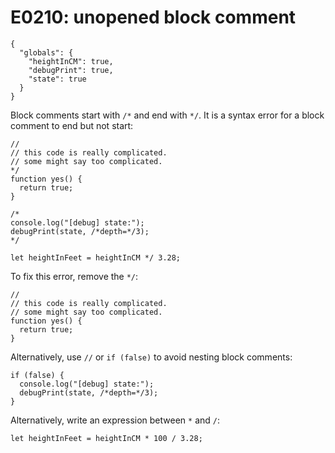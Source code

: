# E0210: unopened block comment

```config-for-examples
{
  "globals": {
    "heightInCM": true,
    "debugPrint": true,
    "state": true
  }
}
```

Block comments start with `/*` and end with `*/`. It is a syntax error for a
block comment to end but not start:

```javascript-ignoring-extra-errors
//
// this code is really complicated.
// some might say too complicated.
*/
function yes() {
  return true;
}

/*
console.log("[debug] state:");
debugPrint(state, /*depth=*/3);
*/

let heightInFeet = heightInCM */ 3.28;
```

To fix this error, remove the `*/`:

    //
    // this code is really complicated.
    // some might say too complicated.
    function yes() {
      return true;
    }

Alternatively, use `//` or `if (false)` to avoid nesting block comments:

    if (false) {
      console.log("[debug] state:");
      debugPrint(state, /*depth=*/3);
    }

Alternatively, write an expression between `*` and `/`:

    let heightInFeet = heightInCM * 100 / 3.28;
